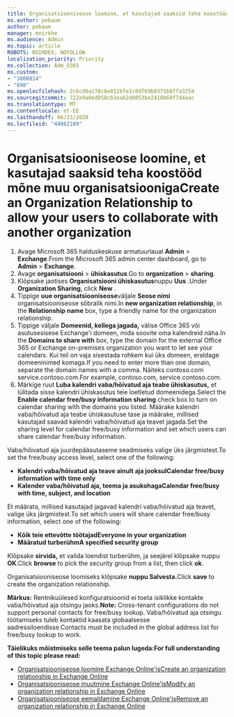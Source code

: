 ```yaml
---
title: Organisatsiooniseose loomine, et kasutajad saaksid teha koostööd mõne muu organisatsiooniga
ms.author: pebaum
author: pebaum
manager: mnirkhe
ms.audience: Admin
ms.topic: article
ROBOTS: NOINDEX, NOFOLLOW
localization_priority: Priority
ms.collection: Adm_O365
ms.custom:
- "3800014"
- "898"
ms.openlocfilehash: 2c6cd6a178c6e012bfe1c8d769b037168ffa3254
ms.sourcegitcommit: 722e9a0ed058cb1eab2dd053be2418b60f7d4aac
ms.translationtype: MT
ms.contentlocale: et-EE
ms.lasthandoff: 06/23/2020
ms.locfileid: "44862109"
---
```

# <a name="create-an-organization-relationship-to-allow-your-users-to-collaborate-with-another-organization"></a><span data-ttu-id="8771a-102">Organisatsiooniseose loomine, et kasutajad saaksid teha koostööd mõne muu organisatsiooniga</span><span class="sxs-lookup"><span data-stu-id="8771a-102">Create an Organization Relationship to allow your users to collaborate with another organization</span></span>

1. <span data-ttu-id="8771a-103">Avage Microsoft 365 halduskeskuse armatuurlaual **Admin**  >  **Exchange**.</span><span class="sxs-lookup"><span data-stu-id="8771a-103">From the Microsoft 365 admin center dashboard, go to **Admin** > **Exchange**.</span></span>
2. <span data-ttu-id="8771a-104">Avage **organisatsiooni**  >  **ühiskasutus**.</span><span class="sxs-lookup"><span data-stu-id="8771a-104">Go to **organization** > **sharing**.</span></span>
3. <span data-ttu-id="8771a-105">Klõpsake jaotises **Organisatsiooni ühiskasutus**nuppu **Uus** .</span><span class="sxs-lookup"><span data-stu-id="8771a-105">Under **Organization Sharing**, click **New** .</span></span>
4. <span data-ttu-id="8771a-106">Tippige **uue organisatsiooniseose**väljale **Seose nimi** organisatsiooniseose sõbralik nimi.</span><span class="sxs-lookup"><span data-stu-id="8771a-106">In **new organization relationship**, in the **Relationship name** box, type a friendly name for the organization relationship.</span></span>
5. <span data-ttu-id="8771a-107">Tippige väljale **Domeenid, kellega jagada,** välise Office 365 või asutusesisese Exchange'i domeen, mida soovite oma kalendreid näha.</span><span class="sxs-lookup"><span data-stu-id="8771a-107">In the **Domains to share with** box, type the domain for the external Office 365 or Exchange on-premises organization you want to let see your calendars.</span></span> <span data-ttu-id="8771a-108">Kui teil on vaja sisestada rohkem kui üks domeen, eraldage domeeninimed komaga.</span><span class="sxs-lookup"><span data-stu-id="8771a-108">If you need to enter more than one domain, separate the domain names with a comma.</span></span> <span data-ttu-id="8771a-109">Näiteks contoso.com service.contoso.com.</span><span class="sxs-lookup"><span data-stu-id="8771a-109">For example, contoso.com, service.contoso.com.</span></span>
6. <span data-ttu-id="8771a-110">Märkige ruut **Luba kalendri vaba/hõivatud aja teabe ühiskasutus,** et lülitada sisse kalendri ühiskasutus teie loetletud domeenidega.</span><span class="sxs-lookup"><span data-stu-id="8771a-110">Select the **Enable calendar free/busy information sharing** check box to turn on calendar sharing with the domains you listed.</span></span> <span data-ttu-id="8771a-111">Määrake kalendri vaba/hõivatud aja teabe ühiskasutuse tase ja määrake, millised kasutajad saavad kalendri vaba/hõivatud aja teavet jagada.</span><span class="sxs-lookup"><span data-stu-id="8771a-111">Set the sharing level for calendar free/busy information and set which users can share calendar free/busy information.</span></span>  

<span data-ttu-id="8771a-112">Vaba/hõivatud aja juurdepääsutaseme seadmiseks valige üks järgmistest.</span><span class="sxs-lookup"><span data-stu-id="8771a-112">To set the free/busy access level, select one of the following:</span></span>

- <span data-ttu-id="8771a-113">**Kalendri vaba/hõivatud aja teave ainult aja jooksul**</span><span class="sxs-lookup"><span data-stu-id="8771a-113">**Calendar free/busy information with time only**</span></span>
- <span data-ttu-id="8771a-114">**Kalender vaba/hõivatud aja, teema ja asukohaga**</span><span class="sxs-lookup"><span data-stu-id="8771a-114">**Calendar free/busy with time, subject, and location**</span></span>  

 <span data-ttu-id="8771a-115">Et määrata, millised kasutajad jagavad kalendri vaba/hõivatud aja teavet, valige üks järgmistest.</span><span class="sxs-lookup"><span data-stu-id="8771a-115">To set which users will share calendar free/busy information, select one of the following:</span></span>

- <span data-ttu-id="8771a-116">**Kõik teie ettevõtte töötajad**</span><span class="sxs-lookup"><span data-stu-id="8771a-116">**Everyone in your organization**</span></span>
- <span data-ttu-id="8771a-117">**Määratud turberühm**</span><span class="sxs-lookup"><span data-stu-id="8771a-117">**A specified security group**</span></span>  

<span data-ttu-id="8771a-118">Klõpsake **sirvida,** et valida loendist turberühm, ja seejärel klõpsake nuppu **OK**.</span><span class="sxs-lookup"><span data-stu-id="8771a-118">Click **browse** to pick the security group from a list, then click **ok**.</span></span>

<span data-ttu-id="8771a-119">Organisatsiooniseose loomiseks klõpsake **nuppu Salvesta.**</span><span class="sxs-lookup"><span data-stu-id="8771a-119">Click **save** to create the organization relationship.</span></span>  

<span data-ttu-id="8771a-120">**Märkus:** Rentnikuülesed konfiguratsioonid ei toeta isiklikke kontakte vaba/hõivatud aja otsingu jaoks.</span><span class="sxs-lookup"><span data-stu-id="8771a-120">**Note:** Cross-tenant configurations do not support personal contacts for free/busy lookup.</span></span> <span data-ttu-id="8771a-121">Vaba/hõivatud aja otsingu töötamiseks tuleb kontaktid kaasata globaalsesse aadressiloendisse.</span><span class="sxs-lookup"><span data-stu-id="8771a-121">Contacts must be included in the global address list for free/busy lookup to work.</span></span>

<span data-ttu-id="8771a-122">**Täielikuks mõistmiseks selle teema palun lugeda:**</span><span class="sxs-lookup"><span data-stu-id="8771a-122">**For full understanding of this topic please read:**</span></span>

- [<span data-ttu-id="8771a-123">Organisatsiooniseose loomine Exchange Online'is</span><span class="sxs-lookup"><span data-stu-id="8771a-123">Create an organization relationship in Exchange Online</span></span>](https://docs.microsoft.com/exchange/sharing/organization-relationships/create-an-organization-relationship)
- [<span data-ttu-id="8771a-124">Organisatsiooniseose muutmine Exchange Online'is</span><span class="sxs-lookup"><span data-stu-id="8771a-124">Modify an organization relationship in Exchange Online</span></span>](https://docs.microsoft.com/exchange/sharing/organization-relationships/modify-an-organization-relationship)
- [<span data-ttu-id="8771a-125">Organisatsiooniseose eemaldamine Exchange Online'is</span><span class="sxs-lookup"><span data-stu-id="8771a-125">Remove an organization relationship in Exchange Online</span></span>](https://docs.microsoft.com/exchange/sharing/organization-relationships/remove-an-organization-relationship)

